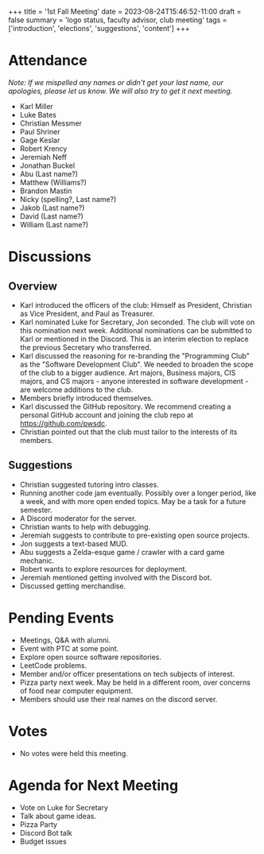 +++
title = '1st Fall Meeting'
date = 2023-08-24T15:46:52-11:00
draft = false
summary = 'logo status, faculty advisor, club meeting'
tags = ['introduction', 'elections', 'suggestions', 'content']
+++

# Attendance

*Note: If we mispelled any names or didn't get your last name, our apologies, please let us know. We will also try to get it next meeting.*

- Karl Miller
- Luke Bates
- Christian Messmer
- Paul Shriner
- Gage Keslar
- Robert Krency
- Jeremiah Neff
- Jonathan Buckel
- Abu (Last name?)
- Matthew (Williams?)
- Brandon Mastin
- Nicky (spelling?, Last name?)
- Jakob (Last name?)
- David (Last name?)
- William (Last name?)

# Discussions

## Overview

- Karl introduced the officers of the club: Himself as President, Christian as Vice President, and Paul as Treasurer.
- Karl nominated Luke for Secretary, Jon seconded. The club will vote on this nomination next week. Additional nominations can be submitted to Karl or mentioned in the Discord. This is an interim election to replace the previous Secretary who transferred.
- Karl discussed the reasoning for re-branding the "Programming Club" as the "Software Development Club". We needed to broaden the scope of the club to a bigger audience. Art majors, Business majors, CIS majors, and CS majors - anyone interested in software development - are welcome additions to the club.
- Members briefly introduced themselves.
- Karl discussed the  GitHub repository. We recommend creating a personal GitHub account and joining the club repo at https://github.com/pwsdc.
- Christian pointed out that the club must tailor to the interests of its members.

## Suggestions

- Christian suggested tutoring intro classes.
- Running another code jam eventually. Possibly over a longer period, like a week, and with more open ended topics. May be a task for a future semester.
- A Discord moderator for the server.
- Christian wants to help with debugging.
- Jeremiah suggests to contribute to pre-existing open source projects.
- Jon suggests a text-based MUD.
- Abu suggests a Zelda-esque game / crawler with a card game mechanic.
- Robert wants to explore resources for deployment.
- Jeremiah mentioned getting involved with the Discord bot.
- Discussed getting merchandise.

# Pending Events

- Meetings, Q&A with alumni.
- Event with PTC at some point.
- Explore open source software repositories.
- LeetCode problems.
- Member and/or officer presentations on tech subjects of interest.
- Pizza party next week. May be held in a different room, over concerns of food near computer equipment.
- Members should use their real names on the discord server.

# Votes

- No votes were held this meeting.

# Agenda for Next Meeting

- Vote on Luke for Secretary
- Talk about game ideas.
- Pizza Party
- Discord Bot talk
- Budget issues

